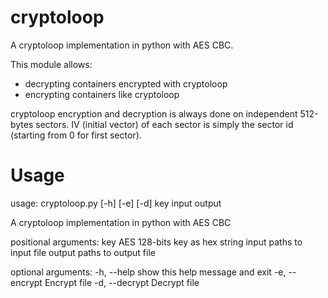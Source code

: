 # cryptoloop
A cryptoloop implementation in python with AES CBC.

This module allows:
- decrypting containers encrypted with cryptoloop
- encrypting containers like cryptoloop

cryptoloop encryption and decryption is always done on independent 512-bytes sectors.
IV (initial vector) of each sector is simply the sector id (starting from 0 for first sector).

# Usage
usage: cryptoloop.py [-h] [-e] [-d] key input output

A cryptoloop implementation in python with AES CBC

positional arguments:
  key            AES 128-bits key as hex string
  input          paths to input file
  output         paths to output file

optional arguments:
  -h, --help     show this help message and exit
  -e, --encrypt  Encrypt file
  -d, --decrypt  Decrypt file